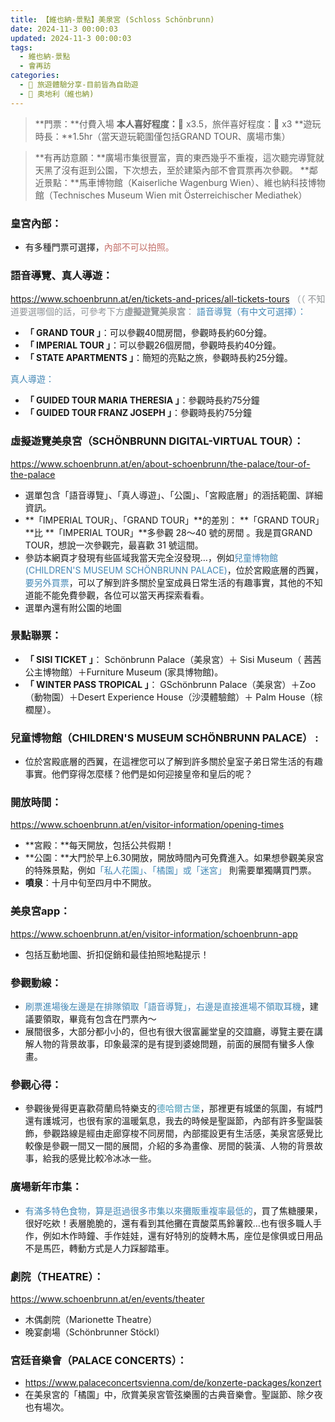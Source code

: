 ```yaml
---
title: 【維也納-景點】美泉宮 (Schloss Schönbrunn) 
date: 2024-11-3 00:00:03
updated: 2024-11-3 00:00:03
tags: 
  - 維也納-景點
  - 會再訪
categories: 
  - 🌴 旅遊體驗分享-目前皆為自助遊
  - 🥥 奧地利（維也納) 
---
```

> **門票：**付費入場
> **本人喜好程度：**🌝 x3.5，旅伴喜好程度：🌝 x3
> **遊玩時長：**1.5hr（當天遊玩範圍僅包括GRAND TOUR、廣場市集）
<!-- more -->
> **有再訪意願：**廣場市集很豐富，賣的東西幾乎不重複，這次聽完導覽就天黑了沒有逛到公園，下次想去，至於建築內部不會買票再次參觀。
> **鄰近景點：**馬車博物館（Kaiserliche Wagenburg Wien）、維也納科技博物館（Technisches Museum Wien mit Österreichischer Mediathek）

### 皇宮內部：
+ 有多種門票可選擇，<font color=#c36d67>內部不可以拍照。</font>

### 語音導覽、真人導遊：
https://www.schoenbrunn.at/en/tickets-and-prices/all-tickets-tours
<font color=#909497>（（ 不知道要選哪個的話，可參考下方**虛擬遊覽美泉宮**：</font>
<font color=#4287B5>語音導覽（有中文可選擇）：</font>
+ **「 GRAND TOUR 」**：可以參觀40間房間，參觀時長約60分鐘。
+ **「 IMPERIAL TOUR 」**：可以參觀26個房間，參觀時長約40分鐘。
+ **「 STATE APARTMENTS 」**：簡短的亮點之旅，參觀時長約25分鐘。

<font color=#4287B5>真人導遊：</font>
+ **「 GUIDED TOUR MARIA THERESIA 」**：參觀時長約75分鐘
+ **「 GUIDED TOUR FRANZ JOSEPH 」**：參觀時長約75分鐘

### 虛擬遊覽美泉宮（SCHÖNBRUNN DIGITAL-VIRTUAL TOUR）：
https://www.schoenbrunn.at/en/about-schoenbrunn/the-palace/tour-of-the-palace
+ 選單包含「語音導覽」、「真人導遊」、「公園」、「宮殿底層」的涵括範圍、詳細資訊。
+ **「IMPERIAL TOUR」、「GRAND TOUR」**的差別：
**「GRAND TOUR」**比 **「IMPERIAL TOUR」**多參觀 28～40 號的房間 。我是買GRAND TOUR，想說一次參觀完，最喜歡 31 號這間。
+ 參訪本網頁才發現有些區域我當天完全沒發現…，例如<font color=#4287B5>兒童博物館(CHILDREN'S MUSEUM SCHÖNBRUNN PALACE)</font>，位於宮殿底層的西翼，<font color=#4287B5>要另外買票</font>，可以了解到許多關於皇室成員日常生活的有趣事實，其他的不知道能不能免費參觀，各位可以當天再探索看看。
+ 選單內還有附公園的地圖


### 景點聯票：
+ **「 SISI TICKET 」**：
Schönbrunn Palace（美泉宮）＋ Sisi Museum（ 茜茜公主博物館）＋Furniture Museum (家具博物館)。
+ **「 WINTER PASS TROPICAL 」**：
GSchönbrunn Palace（美泉宮）＋Zoo（動物園）＋Desert Experience House（沙漠體驗館）＋ Palm House（棕櫚屋）。

### 兒童博物館（CHILDREN'S MUSEUM SCHÖNBRUNN PALACE） :
+ 位於宮殿底層的西翼，在這裡您可以了解到許多關於皇室子弟日常生活的有趣事實。他們穿得怎麼樣？他們是如何迎接皇帝和皇后的呢？

### 開放時間：
https://www.schoenbrunn.at/en/visitor-information/opening-times
+ **宮殿：**每天開放，包括公共假期！
+ **公園：**大門於早上6.30開放，開放時間內可免費進入。如果想參觀美泉宮的特殊景點，例如<font color=#4287B5>「私人花園」、「橘園」或「迷宮」</font> 則需要單獨購買門票。
+ **噴泉**：十月中旬至四月中不開放。
  
### 美泉宮app：
https://www.schoenbrunn.at/en/visitor-information/schoenbrunn-app
+ 包括互動地圖、折扣促銷和最佳拍照地點提示！
    
### 參觀動線：
+ <font color=#4287B5>刷票進場後左邊是在排隊領取「語音導覽」，右邊是直接進場不領取耳機</font>，建議要領取，畢竟有包含在門票內～
+ 展間很多，大部分都小小的，但也有很大很富麗堂皇的交誼廳，導覽主要在講解人物的背景故事，印象最深的是有提到婆媳問題，前面的展間有蠻多人像畫。

### 參觀心得：
+ 參觀後覺得更喜歡荷蘭烏特樂支的<font color=#4599B6>德哈爾古堡</font>，那裡更有城堡的氛圍，有城門還有護城河，也很有家的溫暖氣息，我去的時候是聖誕節，內部有許多聖誕裝飾，參觀路線是經由走廊穿梭不同房間，內部擺設更有生活感，美泉宮感覺比較像是參觀一間又一間的展間，介紹的多為畫像、房間的裝潢、人物的背景故事，給我的感覺比較冷冰冰一些。

### 廣場新年市集：
+ <font color=#4287B5>有滿多特色食物，算是逛過很多市集以來攤販重複率最低的</font>，買了焦糖腰果，很好吃欸！表層脆脆的，還有看到其他攤在賣酸菜馬鈴薯餃…也有很多職人手作，例如木作時鐘、手作娃娃，還有好特別的旋轉木馬，座位是傢俱或日用品不是馬匹，轉動方式是人力踩腳踏車。

### 劇院（THEATRE）：
https://www.schoenbrunn.at/en/events/theater
+ 木偶劇院（Marionette Theatre）
+ 晚宴劇場（Schönbrunner Stöckl）
 
### 宮廷音樂會（PALACE CONCERTS）：
+ https://www.palaceconcertsvienna.com/de/konzerte-packages/konzert
+ 在美泉宮的「橘園」中，欣賞美泉宮管弦樂團的古典音樂會。聖誕節、除夕夜也有場次。
 